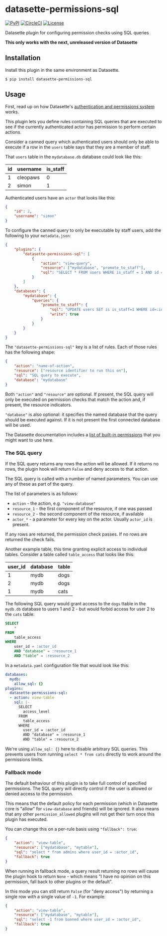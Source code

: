 # datasette-permissions-sql

[![PyPI](https://img.shields.io/pypi/v/datasette-permissions-sql.svg)](https://pypi.org/project/datasette-permissions-sql/)
[![CircleCI](https://circleci.com/gh/simonw/datasette-permissions-sql.svg?style=svg)](https://circleci.com/gh/simonw/datasette-permissions-sql)
[![License](https://img.shields.io/badge/license-Apache%202.0-blue.svg)](https://github.com/simonw/datasette-permissions-sql/blob/master/LICENSE)

Datasette plugin for configuring permission checks using SQL queries

**This only works with the next, unreleased version of Datasette**

## Installation

Install this plugin in the same environment as Datasette.

    $ pip install datasette-permissions-sql

## Usage

First, read up on how Datasette's [authentication and permissions system](https://datasette.readthedocs.io/en/latest/authentication.html) works.

This plugin lets you define rules containing SQL queries that are executed to see if the currently authenticated actor has permission to perform certain actions.

Consider a canned query which authenticated users should only be able to execute if a row in the `users` table says that they are a member of staff.

That `users` table in the `mydatabase.db` database could look like this:

| id | username | is_staff |
|--|--------|--------|
| 1 | cleopaws | 0 |
| 2 | simon | 1 |

Authenticated users have an `actor` that looks like this:

```json
{
    "id": 2,
    "username": "simon"
}
```

To configure the canned query to only be executable by staff users, add the following to your `metadata.json`:

```json
{
    "plugins": {
        "datasette-permissions-sql": [
            {
                "action": "view-query",
                "resource": ["mydatabase", "promote_to_staff"],
                "sql": "SELECT * FROM users WHERE is_staff = 1 AND id = :actor_id"
            }
        ]
    },
    "databases": {
        "mydatabase": {
            "queries": {
                "promote_to_staff": {
                    "sql": "UPDATE users SET is is_staff=1 WHERE id=:id",
                    "write": true
                }
            }
        }
    }
}
```

The `"datasette-permissions-sql"` key is a list of rules. Each of those rules has the following shape:

```json
{
    "action": "name-of-action",
    "resource": ["resource identifier to run this on"],
    "sql": "SQL query to execute",
    "database": "mydatabase"
}
```

Both `"action"` and `"resource"` are optional. If present, the SQL query will only be executed on permission checks that match the action and, if present, the resource indicators.

`"database"` is also optional: it specifies the named database that the query should be executed against. If it is not present the first connected database will be used.

The Datasette documentation includes a [list of built-in permissions](https://datasette.readthedocs.io/en/stable/authentication.html#built-in-permissions) that you might want to use here.

### The SQL query

If the SQL query returns any rows the action will be allowed. If it returns no rows, the plugin hook will return `False` and deny access to that action.

The SQL query is called with a number of named parameters. You can use any of these as part of the query.

The list of parameters is as follows:

* `action` - the action, e.g. `"view-database"`
* `resource_1` - the first component of the resource, if one was passed
* `resource_2` - the second component of the resource, if available
* `actor_*` - a parameter for every key on the actor. Usually `actor_id` is present.

If any rows are returned, the permission check passes. If no rows are returned the check fails.

Another example table, this time granting explicit access to individual tables. Consider a table called `table_access` that looks like this:

| user_id | database | table |
| - | - | - |
| 1 | mydb | dogs |
| 2 | mydb | dogs |
| 1 | mydb | cats |

The following SQL query would grant access to the `dogs` ttable in the `mydb.db` database to users 1 and 2 - but would forbid access for user 2 to the `cats` table:

```sql
SELECT
    *
FROM
    table_access
WHERE
    user_id = :actor_id
    AND "database" = :resource_1
    AND "table" = :resource_2
```
In a `metadata.yaml` configuration file that would look like this:

```yaml
databases:
  mydb:
    allow_sql: {}
plugins:
  datasette-permissions-sql:
  - action: view-table
    sql: |-
      SELECT
        access_level
      FROM
        table_access
      WHERE
        user_id = :actor_id
        AND "database" = :resource_1
        AND "table" = :resource_2
```
We're using `allow_sql: {}` here to disable arbitrary SQL queries. This prevents users from running `select * from cats` directly to work around the permissions limits.

### Fallback mode

The default behaviour of this plugin is to take full control of specified permissions. The SQL query will directly control if the user is allowed or denied access to the permission.

This means that the default policy for each permission (which in Datasette core is "allow" for `view-database` and friends) will be ignored. It also means that any other `permission_allowed` plugins will not get their turn once this plugin has executed.

You can change this on a per-rule basis using ``"fallback": true``:

```json
{
    "action": "view-table",
    "resource": ["mydatabase", "mytable"],
    "sql": "select * from admins where user_id = :actor_id",
    "fallback": true
}
```

When running in fallback mode, a query result returning no rows will cause the plugin hook to return ``None`` - which means "I have no opinion on this permission, fall back to other plugins or the default".

In this mode you can still return `False` (for "deny access") by returning a single row with a single value of `-1`. For example:

```json
{
    "action": "view-table",
    "resource": ["mydatabase", "mytable"],
    "sql": "select -1 from banned where user_id = :actor_id",
    "fallback": true
}
```
